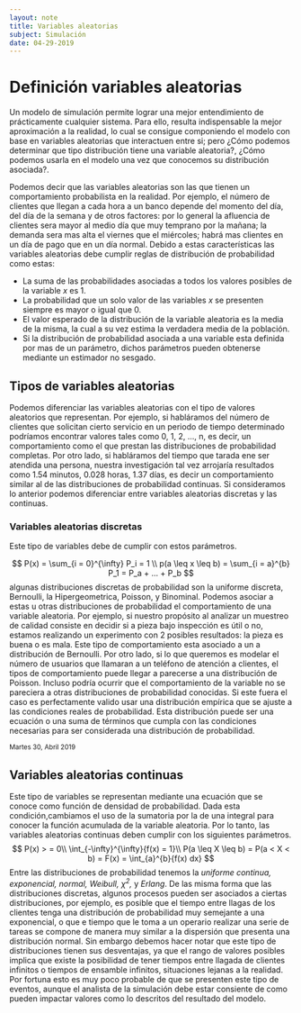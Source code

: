 ```yaml
---
layout: note
title: Variables aleatorias
subject: Simulación
date: 04-29-2019
---
```


# Definición variables aleatorias

Un modelo de simulación permite lograr una mejor entendimiento de prácticamente cualquier sistema. Para ello, resulta indispensable la mejor aproximación a la realidad, lo cual se consigue componiendo el modelo con base en variables aleatorias que interactuen entre si; pero ¿Cómo podemos determinar que tipo distribución tiene una variable aleatoria?, ¿Cómo podemos usarla en el modelo una vez que conocemos su distribución asociada?.

Podemos decir que las variables aleatorias son las que tienen un comportamiento probabilista en la realidad. Por ejemplo, el número de clientes que llegan a cada hora a un banco depende del momento del día, del día de la semana y de otros factores: por lo general la afluencia de clientes sera mayor al medio día que muy temprano por la mañana; la demanda sera mas alta el viernes que el miércoles; habrá mas clientes en un día de pago que en un día normal. Debido a estas características las variables aleatorias debe cumplir reglas de distribución de probabilidad como estas: 

-  La suma de las probabilidades asociadas a todos los valores posibles de la variable $x$ es 1.
-  La probabilidad que un solo valor de las variables $x$ se presenten siempre es mayor o igual que 0.
-  El valor esperado de la distribución de la variable aleatoria es la media de la misma, la cual a su vez estima la verdadera media de la población. 
-  Si la distribución de probabilidad asociada a una variable esta definida por mas de un parámetro, dichos parámetros pueden obtenerse mediante un estimador no sesgado. 

## Tipos de variables aleatorias

Podemos diferenciar las variables aleatorias con el tipo de valores aleatorios que representan. Por ejemplo, si habláramos del número de clientes que solicitan cierto servicio en un periodo de tiempo determinado podríamos encontrar valores tales como 0, 1, 2, ..., n, es decir, un comportamiento como el que prestan las distribuciones de probabilidad completas. Por otro lado, si habláramos del tiempo que tarada ene ser atendida una persona, nuestra investigación tal vez arrojaría resultados como 1.54 minutos, 0.028 horas, 1.37 días, es decir un comportamiento similar al de las distribuciones de probabilidad continuas. Si consideramos lo anterior podemos diferenciar entre variables aleatorias discretas y las continuas.  

### Variables aleatorias discretas

Este tipo de variables debe de cumplir con estos parámetros.


$$
P(x) = \sum_{i = 0}^{\infty} P_i = 1 \\
p(a \leq x \leq b) = \sum_{i = a}^{b} P_1 = P_a + ... + P_b
$$
algunas distribuciones discretas de probabilidad son la uniforme discreta, Bernoulli, la Hipergeometrica, Poisson, y Binominal. Podemos asociar a estas u otras distribuciones de probabilidad el comportamiento de una variable aleatoria. Por ejemplo, si nuestro propósito al analizar un muestreo de calidad consiste en decidir si a pieza bajo inspección es útil o no, estamos realizando un experimento con 2 posibles resultados: la pieza es buena o es mala. Este tipo de comportamiento esta asociado a un a distribución de Bernoulli. Por otro lado, si lo que queremos es modelar el número de usuarios que llamaran a un teléfono de atención a clientes, el tipos de comportamiento puede llegar  a parecerse a una distribución de Poisson. Incluso podría ocurrir que el comportamiento de la variable no se pareciera a otras distribuciones de probabilidad conocidas. Si este fuera el caso es perfectamente valido usar una distribución empírica que se ajuste a las condiciones reales de probabilidad. Esta distribución puede ser una ecuación o una suma de términos que cumpla con las condiciones necesarias para ser considerada una distribución de probabilidad. 

<small>Martes 30, Abril 2019</small>

## Variables aleatorias continuas 

Este tipo de variables se representan mediante una ecuación que se conoce como función de  densidad de probabilidad. Dada esta condición,cambiamos el uso de la sumatoria por la de una integral para conocer la función acumulada de la variable aleatoria. Por lo tanto, las variables aleatorias continuas deben cumplir con los siguientes parámetros.
$$
P(x) > = 0\\ 
\int_{-\infty}^{\infty}{f(x) = 1}\\
P(a \leq X \leq b) = P(a < X < b) = F(x) = \int_{a}^{b}{f(x) dx}
$$
Entre las distribuciones de probabilidad tenemos la *uniforme continua,* *exponencial,* *normal,* *Weibull,* *$\chi^2$,* y *Erlang*. De las misma forma que las distribuciones discretas, algunos procesos pueden ser asociados a ciertas distribuciones, por ejemplo, es posible que el tiempo entre llagas de los clientes tenga una distribución de probabilidad muy semejante a una exponencial, o que e tiempo que le toma a un operario realizar una serie de tareas se compone de manera muy similar a la dispersión que presenta una distribución normal. Sin embargo debemos hacer notar que este tipo de distribuciones tienen sus desventajas, ya que el rango de valores posibles implica que existe la posibilidad de tener tiempos entre llagada de clientes infinitos o tiempos de ensamble infinitos, situaciones lejanas a la realidad. Por fortuna esto es muy poco probable de que se presenten este tipo de eventos, aunque el analista de la simulación debe estar consiente de como pueden impactar valores como lo descritos del resultado del modelo.

